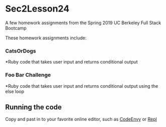 # Sec2Lesson24

A few homework assignments from the Spring 2019 UC Berkeley Full Stack Bootcamp

These homework assignments include:

### CatsOrDogs

*Ruby code that takes user input and returns conditional output

### Foo Bar Challenge

*Ruby code that takes user input and returns conditional output using the else loop

## Running the code

Copy and past in to your favorite online editor, such as [CodeEnvy](https://codenvy.io/) or [Repl](https://repl.it/)

